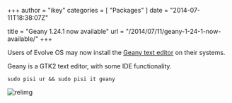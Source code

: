 +++
author = "ikey"
categories = [
"Packages"
]
date =  "2014-07-11T18:38:07Z"

title = "Geany 1.24.1 now available"
url = "/2014/07/11/geany-1-24-1-now-available/"
+++

Users of Evolve OS may now install the [Geany text editor](http://geany.org/) on their systems.

Geany is a GTK2 text editor, with some IDE functionality.

```
sudo pisi ur && sudo pisi it geany
```

<!--more-->

![relimg](https://solus-project.com/pkg_screens/geany.png)